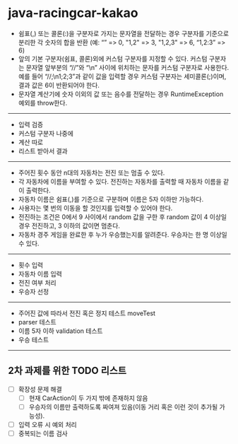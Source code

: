 # java-racingcar-kakao

- 쉼표(,) 또는 콜론(:)을 구분자로 가지는 문자열을 전달하는 경우 구분자를 기준으로 분리한 각 숫자의 합을 반환 (예: “” => 0, "1,2" => 3, "1,2,3" => 6, “1,2:3” => 6)
- 앞의 기본 구분자(쉼표, 콜론)외에 커스텀 구분자를 지정할 수 있다. 커스텀 구분자는 문자열 앞부분의 “//”와 “\n” 사이에 위치하는 문자를 커스텀 구분자로 사용한다. 예를 들어 “//;\n1;2;3”과 같이
  값을 입력할 경우 커스텀 구분자는 세미콜론(;)이며, 결과 값은 6이 반환되어야 한다.
- 문자열 계산기에 숫자 이외의 값 또는 음수를 전달하는 경우 RuntimeException 예외를 throw한다.

---

- 입력 검증
- 커스텀 구분자 나중에
- 계산 따로
- 리스트 받아서 결과

---

- 주어진 횟수 동안 n대의 자동차는 전진 또는 멈출 수 있다.
- 각 자동차에 이름을 부여할 수 있다. 전진하는 자동차를 출력할 때 자동차 이름을 같이 출력한다.
- 자동차 이름은 쉼표(,)를 기준으로 구분하며 이름은 5자 이하만 가능하다.
- 사용자는 몇 번의 이동을 할 것인지를 입력할 수 있어야 한다.
- 전진하는 조건은 0에서 9 사이에서 random 값을 구한 후 random 값이 4 이상일 경우 전진하고, 3 이하의 값이면 멈춘다.
- 자동차 경주 게임을 완료한 후 누가 우승했는지를 알려준다. 우승자는 한 명 이상일 수 있다.

---

- 횟수 입력
- 자동차 이름 입력
- 전진 여부 처리
- 우승자 선정

--- 

- 주어진 값에 따라서 전진 혹은 정지 테스트 moveTest
- parser 테스트
- 이름 5자 이하 validation 테스트
- 우승 테스트

---

## 2차 과제를 위한 TODO 리스트

- [ ] 확장성 문제 해결
    - [ ] 현재 CarAction이 두 가지 밖에 존재하지 않음
    - [ ] 우승자의 이름만 출력하도록 짜여져 있음(이동 거리 혹은 이런 것이 추가될 가능성).
- [ ] 입력 오류 시 예외 처리
- [ ] 중복되는 이름 검사